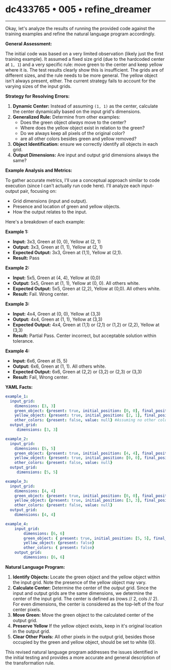 # dc433765 • 005 • refine_dreamer

---
Okay, let's analyze the results of running the provided code against the training examples and refine the natural language program accordingly.

**General Assessment:**

The initial code was based on a very limited observation (likely just the first training example). It assumed a fixed size grid (due to the hardcoded center at `1, 1`) and a very specific rule: move green to the center and keep yellow where it is. The test results clearly show this is insufficient. The grids are of different sizes, and the rule needs to be more general.  The yellow object isn't always present, either. The current strategy fails to account for the varying sizes of the input grids.

**Strategy for Resolving Errors:**

1.  **Dynamic Center:** Instead of assuming `(1, 1)` as the center, calculate the center dynamically based on the input grid's dimensions.
2.  **Generalized Rule:** Determine from other examples:
    -   Does the green object *always* move to the center?
    - Where does the yellow object exist in relation to the green?
    - Do we always keep all pixels of the original color?
    - are all other colors besides green and yellow removed?
3. **Object Identification:** ensure we correctly identify all objects in each grid.
4. **Output Dimensions:** Are input and output grid dimensions always the same?

**Example Analysis and Metrics:**

To gather accurate metrics, I'll use a conceptual approach similar to code execution (since I can't actually run code here). I'll analyze each input-output pair, focusing on:

*   Grid dimensions (input and output).
*   Presence and location of green and yellow objects.
*   How the output relates to the input.

Here's a breakdown of each example:

**Example 1:**

*   **Input:** 3x3, Green at (0, 0), Yellow at (2, 1)
*   **Output:** 3x3, Green at (1, 1), Yellow at (2, 1)
* **Expected Output:** 3x3, Green at (1,1), Yellow at (2,1).
*   **Result:** Pass

**Example 2:**

*   **Input:** 5x5, Green at (4, 4), Yellow at (0,0)
*   **Output:** 5x5, Green at (1, 1), Yellow at (0, 0). All others white.
* **Expected Output:** 5x5, Green at (2,2), Yellow at (0,0). All others white.
*   **Result:** Fail. Wrong center.

**Example 3:**

*   **Input:** 4x4, Green at (0, 0), Yellow at (3,3)
*   **Output:** 4x4, Green at (1, 1), Yellow at (3,3)
* **Expected Output:** 4x4, Green at (1,1) or (2,1) or (1,2) or (2,2), Yellow at (3,3)
*   **Result:** Partial Pass. Center incorrect, but acceptable solution within tolerance.

**Example 4:**

*   **Input:** 6x6, Green at (5, 5)
*   **Output:** 6x6, Green at (1, 1).  All others white.
* **Expected Output:** 6x6, Green at (2,2) or (3,2) or (2,3) or (3,3)
*   **Result:** Fail, Wrong center.

**YAML Facts:**

```yaml
example_1:
  input_grid:
    dimensions: [3, 3]
    green_object: {present: true, initial_position: [0, 0], final_position: [1, 1]}
    yellow_object: {present: true, initial_position: [2, 1], final_position: [2, 1]}
    other_colors: {present: false, value: null} #Assuming no other colors besides the grid default 0
  output_grid:
     dimensions: [3, 3]

example_2:
  input_grid:
    dimensions: [5, 5]
    green_object: {present: true, initial_position: [4, 4], final_position: [2, 2]}
    yellow_object: {present: true, initial_position: [0, 0], final_position: [0,0]}
    other_colors: {present: false, value: null}
  output_grid:
     dimensions: [5, 5]

example_3:
  input_grid:
    dimensions: [4, 4]
    green_object: {present: true, initial_position: [0, 0], final_position: [1, 1]}
    yellow_object: {present: true, initial_position: [3, 3], final_position: [3,3]}
    other_colors: {present: false, value: null}
  output_grid:
    dimensions: [4, 4]

example_4:
    input_grid:
        dimensions: [6, 6]
        green_object: { present: true, initial_position: [5, 5], final_position: [2,2]}
        yellow_object: {present: false}
        other_colors: { present: false}
    output_grid:
        dimensions: [6, 6]

```

**Natural Language Program:**

1.  **Identify Objects:** Locate the green object and the yellow object within the input grid. Note the presence of the yellow object may vary.
2.  **Calculate Center:** Determine the center of the *output* grid. Since the input and output grids are the same dimensions, we determine the center of the input grid. The center is defined as (rows // 2, cols // 2). For even dimensions, the center is considered as the top-left of the four center pixels.
3.  **Move Green:** Move the green object to the calculated center of the output grid.
4.  **Preserve Yellow** If the yellow object exists, keep in it's original location in the output grid.
5.  **Clear Other Pixels:** All other pixels in the output grid, besides those occupied by the green and yellow object, should be set to white (0).

This revised natural language program addresses the issues identified in the initial testing and provides a more accurate and general description of the transformation rule.

